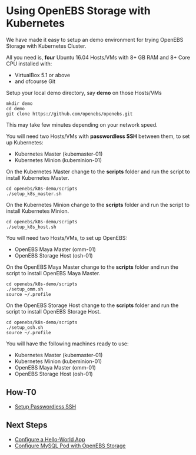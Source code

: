 # Using OpenEBS Storage with Kubernetes

We have made it easy to setup an demo environment for trying OpenEBS Storage with Kubernetes Cluster. 

All you need is, **four** Ubuntu 16.04 Hosts/VMs with 8+ GB RAM and 8+ Core CPU installed with:
- VirtualBox 5.1 or above
- and ofcourse Git

Setup your local demo directory, say **demo** on those Hosts/VMs

```
mkdir demo
cd demo
git clone https://github.com/openebs/openebs.git
```

This may take few minutes depending on your network speed.

You will need two Hosts/VMs with **passwordless SSH** between them, to set up Kubernetes:
- Kubernetes Master (kubemaster-01)
- Kubernetes Minion (kubeminion-01)

On the Kubernetes Master change to the **scripts** folder and run the script to install Kubernetes Master.

```
cd openebs/k8s-demo/scripts
./setup_k8s_master.sh
```

On the Kubernetes Minion change to the **scripts** folder and run the script to install Kubernetes Minion.

```
cd openebs/k8s-demo/scripts
./setup_k8s_host.sh
```

You will need two Hosts/VMs, to set up OpenEBS:
- OpenEBS Maya Master (omm-01)
- OpenEBS Storage Host (osh-01)

On the OpenEBS Maya Master change to the **scripts** folder and run the script to install OpenEBS Maya Master.

```
cd openebs/k8s-demo/scripts
./setup_omm.sh
source ~/.profile
```

On the OpenEBS Storage Host change to the **scripts** folder and run the script to install OpenEBS Storage Host.

```
cd openebs/k8s-demo/scripts
./setup_osh.sh
source ~/.profile
```
You will have the following machines ready to use:
- Kubernetes Master (kubemaster-01)
- Kubernetes Minion (kubeminion-01)
- OpenEBS Maya Master (omm-01)
- OpenEBS Storage Host (osh-01)

## How-T0
- [Setup Passwordless SSH](./setup-passwordless-ssh.md)
## Next Steps
- [Configure a Hello-World App](../k8sdemo/run-k8s-hello-world.md)
- [Configure MySQL Pod with OpenEBS Storage](../k8sdemo/run-mysql-openebs.md)
